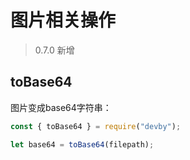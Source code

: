 # 图片相关操作

> 0.7.0 新增

## toBase64

图片变成base64字符串：

```js
const { toBase64 } = require("devby");

let base64 = toBase64(filepath);
```